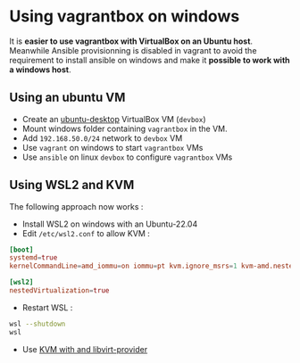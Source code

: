 # Using vagrantbox on windows

It is **easier to use vagrantbox with VirtualBox on an Ubuntu host**. Meanwhile Ansible provisionning is disabled in vagrant to avoid the requirement to install ansible on windows and make it **possible to work with a windows host**.

## Using an ubuntu VM

* Create an [ubuntu-desktop](https://ubuntu.com/download/desktop) VirtualBox VM (`devbox`)
* Mount windows folder containing `vagrantbox` in the VM.
* Add `192.168.50.0/24` network to `devbox` VM
* Use `vagrant` on windows to start `vagrantbox` VMs
* Use `ansible` on linux `devbox` to configure `vagrantbox` VMs

## Using WSL2 and KVM

The following approach now works :

* Install WSL2 on windows with an Ubuntu-22.04
* Edit `/etc/wsl2.conf` to allow KVM :

```conf
[boot]
systemd=true
kernelCommandLine=amd_iommu=on iommu=pt kvm.ignore_msrs=1 kvm-amd.nested=1 kvm-amd.ept=1 kvm-amd.emulate_invalid_guest_state=0 kvm-amd.enable_shadow_vmcs=1 kvm-amd.enable_apicv=1

[wsl2]
nestedVirtualization=true
```

* Restart WSL :

```bash
wsl --shutdown
wsl
```

* Use [KVM with and libvirt-provider](kvm.md)
